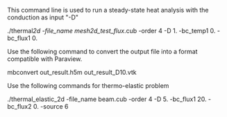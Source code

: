 This command line is used to run a steady-state heat analysis with the conduction as input "-D"

./thermal*2d -file_name mesh2d_test_flux*.cub -order 4 -D 1. -bc_temp1 0. -bc_flux1 0.

Use the following command to convert the output file into a format compatible with Paraview.

mbconvert out_result.h5m out_result_D10.vtk

Use the following commands for thermo-elastic problem

./thermal_elastic_2d -file_name beam.cub -order 4 -D 5. -bc_flux1 20. -bc_flux2 0. -source 6
